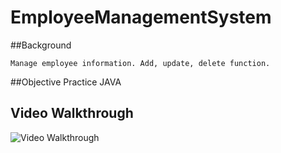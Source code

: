 # EmployeeManagementSystem



##Background

    Manage employee information. Add, update, delete function.

##Objective
    Practice JAVA



## Video Walkthrough 

<img src='http://i.imgur.com/P6WKGmw.gif' title='Video Walkthrough' width='' alt='Video Walkthrough' />
